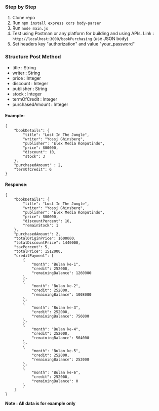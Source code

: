 ### **Step by Step**
1. Clone repo
2. Run ```npm install express cors body-parser```
3. Run ```node main.js```
4. Test using Postman or any platform for building and using APIs. Link : ```http://localhost:3000/bookPurchasing``` (use JSON body)
5. Set headers key "authorization" and value "your_password"

### **Structure Post Method**
- title : String
- writer : String
- price : Integer
- discount : Integer
- publisher : String
- stock : Integer
- termOfCredit : Integer
- purchasedAmount : Integer


#### Example:
```
{
    "bookDetails": {
        "title": "Lost In The Jungle",
        "writer": "Yossi Ghinsberg",
        "publisher": "Elex Media Komputindo",
        "price": 800000,
        "discount": 10,
        "stock": 3
    },
    "purchasedAmount" : 2,
    "termOfCredit": 6
}
```

#### Response:
```
{
    "bookDetails": {
        "title": "Lost In The Jungle",
        "writer": "Yossi Ghinsberg",
        "publisher": "Elex Media Komputindo",
        "price": 800000,
        "discountPercent": 10,
        "remainStock": 1
    },
    "purchasedAmount": 2,
    "totalOriginPrice": 1600000,
    "totalDiscountPrice": 1440000,
    "taxPercent": 5,
    "totalPrice": 1512000,
    "creditPayment": [
        {
            "month": "Bulan ke-1",
            "credit": 252000,
            "remainingBalance": 1260000
        },
        {
            "month": "Bulan ke-2",
            "credit": 252000,
            "remainingBalance": 1008000
        },
        {
            "month": "Bulan ke-3",
            "credit": 252000,
            "remainingBalance": 756000
        },
        {
            "month": "Bulan ke-4",
            "credit": 252000,
            "remainingBalance": 504000
        },
        {
            "month": "Bulan ke-5",
            "credit": 252000,
            "remainingBalance": 252000
        },
        {
            "month": "Bulan ke-6",
            "credit": 252000,
            "remainingBalance": 0
        }
    ]
}
```

**Note : All data is for example only**
